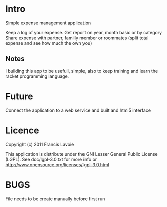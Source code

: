 # Intro

Simple expense management application

Keep a log of your expense. 
Get report on year, month basic or by category
Share expense with partner, familly member or roommates (split total expense and see how much the own you)

## Notes

I building this app to be usefull, simple, also to keep training and learn the racket programming language.

# Future

Connect the application to a web service and built and html5 interface

# Licence 
Copyright (c) 2011 Francis Lavoie

This application is distribute under the GNI Lesser General Public License (LGPL).
See doc/lgpl-3.0.txt for more info or http://www.opensource.org/licenses/lgpl-3.0.html

# BUGS

File needs to be create manually before first run

